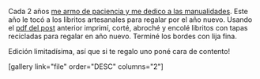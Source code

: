 <html><body><p>Cada 2 años <a href="http://www.juanjoconti.com.ar/2010/11/29/llaveros-con-memoria-ram/">me armo de paciencia y me dedico a las manualidades</a>. Este año le tocó a los libritos artesanales para regalar por el año nuevo. Usando el <a href="http://www.juanjoconti.com.ar/2012/12/23/les-regalo-un-libro-por-navidad/">pdf del post</a> anterior imprimí, corté, abroché y encolé libritos con tapas recicladas para regalar en año nuevo. Terminé los bordes con lija fina.



Edición limitadísima, así que si te regalo uno poné cara de contento!



[gallery link="file" order="DESC" columns="2"]</p></body></html>
